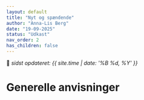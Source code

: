 ```yaml
---
layout: default
title: "Nyt og spændende"
author: "Anna-Lis Berg"
date: "19-09-2025"
status: "Udkast" 
nav_order: 2
has_children: false
---
```


📆 _sidst opdateret: {{ site.time | date: '%B %d, %Y' }}_

# Generelle anvisninger